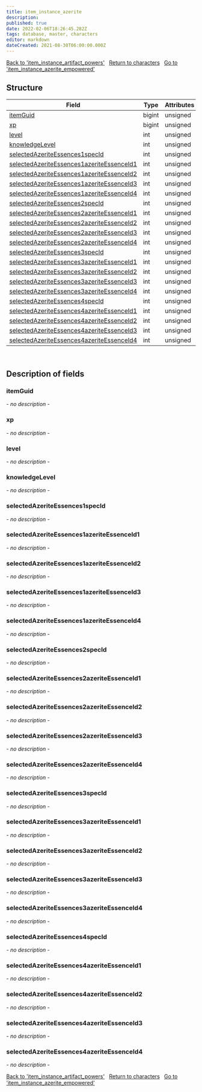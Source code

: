 ```yaml
---
title: item_instance_azerite
description: 
published: true
date: 2022-02-06T18:26:45.282Z
tags: database, master, characters
editor: markdown
dateCreated: 2021-08-30T06:00:00.000Z
---
```


<a href="https://trinitycore.info/en/database/master/characters/item_instance_artifact_powers" class="mt-5 v-btn v-btn--depressed v-btn--flat v-btn--outlined theme--light v-size--default darkblue--text text--lighten-3"><span class="v-btn__content"><i aria-hidden="true" class="v-icon notranslate v-icon--left mdi mdi-arrow-left theme--light"></i><span>Back to 'item_instance_artifact_powers'</span></span></a>&nbsp;&nbsp;&nbsp;<a href="https://trinitycore.info/en/database/master/characters/home" class="mt-5 v-btn v-btn--depressed v-btn--flat v-btn--outlined theme--light v-size--default darkblue--text text--lighten-3"><span class="v-btn__content"><i aria-hidden="true" class="v-icon notranslate v-icon--left mdi mdi-home-outline theme--light"></i><span>Return to characters</span></span></a>&nbsp;&nbsp;&nbsp;<a href="https://trinitycore.info/en/database/master/characters/item_instance_azerite_empowered" class="mt-5 v-btn v-btn--depressed v-btn--flat v-btn--outlined theme--light v-size--default darkblue--text text--lighten-3"><span class="v-btn__content"><span>Go to 'item_instance_azerite_empowered'</span><i aria-hidden="true" class="v-icon notranslate v-icon--right mdi mdi-arrow-right theme--light"></i></span></a>

## Structure

| Field | Type | Attributes | Key | Null | Default | Extra | Comment |
| --- | --- | --- | :---: | :---: | --- | --- | --- |
| [itemGuid](#itemguid) | bigint | unsigned | PRI | NO |  |  |  |
| [xp](#xp) | bigint | unsigned |  | NO | 0 |  |  |
| [level](#level) | int | unsigned |  | NO | 1 |  |  |
| [knowledgeLevel](#knowledgelevel) | int | unsigned |  | NO | 0 |  |  |
| [selectedAzeriteEssences1specId](#selectedazeriteessences1specid) | int | unsigned |  | YES | 0 |  |  |
| [selectedAzeriteEssences1azeriteEssenceId1](#selectedazeriteessences1azeriteessenceid1) | int | unsigned |  | YES | 0 |  |  |
| [selectedAzeriteEssences1azeriteEssenceId2](#selectedazeriteessences1azeriteessenceid2) | int | unsigned |  | YES | 0 |  |  |
| [selectedAzeriteEssences1azeriteEssenceId3](#selectedazeriteessences1azeriteessenceid3) | int | unsigned |  | YES | 0 |  |  |
| [selectedAzeriteEssences1azeriteEssenceId4](#selectedazeriteessences1azeriteessenceid4) | int | unsigned |  | YES | 0 |  |  |
| [selectedAzeriteEssences2specId](#selectedazeriteessences2specid) | int | unsigned |  | YES | 0 |  |  |
| [selectedAzeriteEssences2azeriteEssenceId1](#selectedazeriteessences2azeriteessenceid1) | int | unsigned |  | YES | 0 |  |  |
| [selectedAzeriteEssences2azeriteEssenceId2](#selectedazeriteessences2azeriteessenceid2) | int | unsigned |  | YES | 0 |  |  |
| [selectedAzeriteEssences2azeriteEssenceId3](#selectedazeriteessences2azeriteessenceid3) | int | unsigned |  | YES | 0 |  |  |
| [selectedAzeriteEssences2azeriteEssenceId4](#selectedazeriteessences2azeriteessenceid4) | int | unsigned |  | YES | 0 |  |  |
| [selectedAzeriteEssences3specId](#selectedazeriteessences3specid) | int | unsigned |  | YES | 0 |  |  |
| [selectedAzeriteEssences3azeriteEssenceId1](#selectedazeriteessences3azeriteessenceid1) | int | unsigned |  | YES | 0 |  |  |
| [selectedAzeriteEssences3azeriteEssenceId2](#selectedazeriteessences3azeriteessenceid2) | int | unsigned |  | YES | 0 |  |  |
| [selectedAzeriteEssences3azeriteEssenceId3](#selectedazeriteessences3azeriteessenceid3) | int | unsigned |  | YES | 0 |  |  |
| [selectedAzeriteEssences3azeriteEssenceId4](#selectedazeriteessences3azeriteessenceid4) | int | unsigned |  | YES | 0 |  |  |
| [selectedAzeriteEssences4specId](#selectedazeriteessences4specid) | int | unsigned |  | YES | 0 |  |  |
| [selectedAzeriteEssences4azeriteEssenceId1](#selectedazeriteessences4azeriteessenceid1) | int | unsigned |  | YES | 0 |  |  |
| [selectedAzeriteEssences4azeriteEssenceId2](#selectedazeriteessences4azeriteessenceid2) | int | unsigned |  | YES | 0 |  |  |
| [selectedAzeriteEssences4azeriteEssenceId3](#selectedazeriteessences4azeriteessenceid3) | int | unsigned |  | YES | 0 |  |  |
| [selectedAzeriteEssences4azeriteEssenceId4](#selectedazeriteessences4azeriteessenceid4) | int | unsigned |  | YES | 0 |  |  |
&nbsp;
## Description of fields

### itemGuid
*- no description -*
&nbsp;

### xp
*- no description -*
&nbsp;

### level
*- no description -*
&nbsp;

### knowledgeLevel
*- no description -*
&nbsp;

### selectedAzeriteEssences1specId
*- no description -*
&nbsp;

### selectedAzeriteEssences1azeriteEssenceId1
*- no description -*
&nbsp;

### selectedAzeriteEssences1azeriteEssenceId2
*- no description -*
&nbsp;

### selectedAzeriteEssences1azeriteEssenceId3
*- no description -*
&nbsp;

### selectedAzeriteEssences1azeriteEssenceId4
*- no description -*
&nbsp;

### selectedAzeriteEssences2specId
*- no description -*
&nbsp;

### selectedAzeriteEssences2azeriteEssenceId1
*- no description -*
&nbsp;

### selectedAzeriteEssences2azeriteEssenceId2
*- no description -*
&nbsp;

### selectedAzeriteEssences2azeriteEssenceId3
*- no description -*
&nbsp;

### selectedAzeriteEssences2azeriteEssenceId4
*- no description -*
&nbsp;

### selectedAzeriteEssences3specId
*- no description -*
&nbsp;

### selectedAzeriteEssences3azeriteEssenceId1
*- no description -*
&nbsp;

### selectedAzeriteEssences3azeriteEssenceId2
*- no description -*
&nbsp;

### selectedAzeriteEssences3azeriteEssenceId3
*- no description -*
&nbsp;

### selectedAzeriteEssences3azeriteEssenceId4
*- no description -*
&nbsp;

### selectedAzeriteEssences4specId
*- no description -*
&nbsp;

### selectedAzeriteEssences4azeriteEssenceId1
*- no description -*
&nbsp;

### selectedAzeriteEssences4azeriteEssenceId2
*- no description -*
&nbsp;

### selectedAzeriteEssences4azeriteEssenceId3
*- no description -*
&nbsp;

### selectedAzeriteEssences4azeriteEssenceId4
*- no description -*
&nbsp;

<a href="https://trinitycore.info/en/database/master/characters/item_instance_artifact_powers" class="mt-5 v-btn v-btn--depressed v-btn--flat v-btn--outlined theme--light v-size--default darkblue--text text--lighten-3"><span class="v-btn__content"><i aria-hidden="true" class="v-icon notranslate v-icon--left mdi mdi-arrow-left theme--light"></i><span>Back to 'item_instance_artifact_powers'</span></span></a>&nbsp;&nbsp;&nbsp;<a href="https://trinitycore.info/en/database/master/characters/home" class="mt-5 v-btn v-btn--depressed v-btn--flat v-btn--outlined theme--light v-size--default darkblue--text text--lighten-3"><span class="v-btn__content"><i aria-hidden="true" class="v-icon notranslate v-icon--left mdi mdi-home-outline theme--light"></i><span>Return to characters</span></span></a>&nbsp;&nbsp;&nbsp;<a href="https://trinitycore.info/en/database/master/characters/item_instance_azerite_empowered" class="mt-5 v-btn v-btn--depressed v-btn--flat v-btn--outlined theme--light v-size--default darkblue--text text--lighten-3"><span class="v-btn__content"><span>Go to 'item_instance_azerite_empowered'</span><i aria-hidden="true" class="v-icon notranslate v-icon--right mdi mdi-arrow-right theme--light"></i></span></a>

